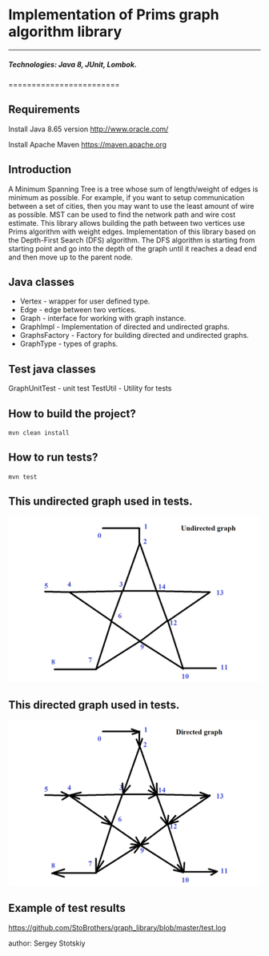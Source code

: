# Implementation of Prims graph algorithm library
------------

##### Technologies: Java 8, JUnit, Lombok.

========================

Requirements
------------
Install Java 8.65 version
http://www.oracle.com/ 

Install Apache Maven 
https://maven.apache.org

Introduction
------------

   A Minimum Spanning Tree is a tree whose sum of length/weight of edges is minimum as possible.
For example, if you want to setup communication between a set of cities, then you may want to
use the least amount of wire as possible. MST can be used to find the network path and wire cost
estimate.
   This library allows building the path between two vertices use Prims algorithm with weight edges.
Implementation of this library based on the Depth-First Search (DFS) algorithm.
The DFS algorithm is starting from starting point and go into the depth of the graph
until it reaches a dead end and then move up to the parent node.

Java classes
--------------------------

- Vertex - wrapper for user defined type.
- Edge - edge between two vertices.
- Graph - interface for working with graph instance.
- GraphImpl - Implementation of directed and undirected graphs.
- GraphsFactory - Factory for building directed and undirected graphs.
- GraphType - types of graphs.

Test java classes
--------------------------

GraphUnitTest  - unit test
TestUtil - Utility for tests

How to build the project?
--------------------------

```
mvn clean install
```


How to run tests?
--------------------------

```
mvn test
```

This undirected graph used in tests.
--------------------------

![alt text](https://github.com/StoBrothers/graph_library/blob/master/star_undirected.png)



This directed graph used in tests.
--------------------------

![alt text](https://github.com/StoBrothers/graph_library/blob/master/star_directed.png)


Example of test results
--------------------------

https://github.com/StoBrothers/graph_library/blob/master/test.log




author: Sergey Stotskiy

